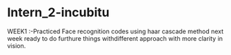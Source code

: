 # Intern_2-incubitu
WEEK1 :-Practiced Face recognition codes using  haar cascade method next week ready to do furthure things withdifferent approach with more clarity in vision. 
